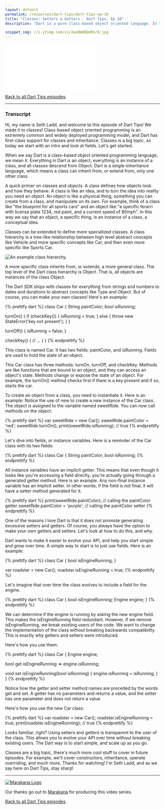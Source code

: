 ```yaml
---
layout: default
permalink: /resources/dart-tips/dart-tips-ep-10
title: "Classes: Setters & Getters - Dart Tips, Ep 10"
description: "Dart is a pure class-based object oriented language. In this first video covering classes in Dart, learn more about how getters and setters help you scale Dart code from simple fields to richer encapsulation."

snippet_img: //i.ytimg.com/vi/2woBWdBQ4Ro/0.jpg
---
```


<iframe class="dart-tips-video" src="//www.youtube.com/embed/2woBWdBQ4Ro"
frameborder="0" allowfullscreen></iframe>

[Back to all Dart Tips episodes](/dart-tips/).

<hr>

### Transcript

Hi, my name is Seth Ladd, and welcome to this episode of Dart Tips! We made it
to classes! Class-based object oriented programming is an extremely common and
widely deployed programming model, and Dart has first-class support for classes
and inheritance. Classes is a big topic, so today we start with an intro and
look at fields. Let's get started.

When we say Dart is a class-based object oriented programming language, we mean
it. Everything in Dart is an object, everything is an instance of a class, and
all classes descend from Object. Dart is a single-inheritance language, which
means a class can inherit from, or extend from, only one other class.

A quick primer on classes and objects. A class defines how objects look and how
they behave. A class is like an idea, and to turn the idea into reality you need
an object. An object is like a physical thing, something you can create from a
class, and manipulate on its own. For example, think of a class like "the
blueprint for all sports cars" and an object like "a specific ferarri with
license plate 1234, red paint, and a current speed of 80mph". In this way we say
that an object, a specific thing, is an instance of a class, a conceptual idea.

Classes can be extended to define more specialized classes. A class hierarchy is
a tree-like relationship between high level abstract concepts like Vehicle and
more specific concepts like Car, and then even more specific like Sports Car.

<img src="{% asset_path 'dart-tips/class-hierarchy.png' %}" alt="An example class hierarchy.">

A more specific class inherits from, or extends, a more general class. The top
level of the Dart class hierarchy is Object. That is, all objects are instances
of the class Object.

The Dart SDK ships with classes for everything from strings and numbers to dates
and durations to abstract concepts like Type and Object. But of course, you can
make your own classes! Here's an example:

{% prettify dart %}
class Car {
  String paintColor;
  bool isRunning;

  turnOn() {
    if (checkKey()) {
      isRunning = true;
    } else {
      throw new StateError('key not present');
    }
  }

  turnOff() {
    isRunning = false;
  }

  checkKey() {
    // …
  }
}
{% endprettify %}

This class is named Car. It has two fields: paintColor, and isRunning. Fields
are used to hold the state of an object.

This Car class has three methods: turnOn, turnOff, and checkKey. Methods are
like functions that are bound to an object, and they can access an object's
state. Methods change or expose the state of an object. For example, the
turnOn() method checks first if there is a key present and if so, starts the
car.

To create an object from a class, you need to instantiate it. Here is an
example: Notice the use of new to create a new instance of the Car class. The
object is assigned to the variable named sweetRide. You can now call methods on
the object:

{% prettify dart %}
var sweetRide = new Car();
sweetRide.paintColor = 'red';
sweetRide.turnOn();
print(sweetRide.isRunning); // true
{% endprettify %}

Let's dive into fields, or instance variables. Here is a reminder of the Car
class with its two fields:

{% prettify dart %}
class Car {
  String paintColor;
  bool isRunning;
{% endprettify %}

All instance variables have an implicit getter. This means that even though it
looks like you're accessing a field directly, you're actually going through a
generated getter method. Here is an example. Any non-final instance variable has
an implicit setter. In other words, if the field is not final, it will have a
setter method generated for it.

{% prettify dart %}
print(sweetRide.paintColor);  // calling the paintColor getter
sweetRide.paintColor = 'purple';  // calling the paintColor setter
{% endprettify %}

One of the reasons I love Dart is that it does not promote generating excessive
setters and getters. Of course, you always have the option to make your own
getters and setters. Let's look at how to do this, and why.

Dart wants to make it easier to evolve your API, and help you start simple and
grow over time. A simple way to start is to just use fields. Here is an example:

{% prettify dart %}
class Car {
  bool isEngineRunning;
}

var roadster = new Car();
roadster.isEngineRunning = true;
{% endprettify %}

Let's imagine that over time the class evolves to include a field for the engine.

{% prettify dart %}
class Car {
  bool isEngineRunning;
  Engine engine;
}
{% endprettify %}

We can determine if the engine is running by asking the new engine field. This
makes the isEngineRunning field redundant. However, if we remove
isEngineRunning, we break existing users of the code. We want to change the
implementation of the class without breaking backwards compatibility. This is
exactly why getters and setters were introduced.

Here's how you use them.

{% prettify dart %}
class Car {
  Engine engine;

  bool get isEngineRunning => engine.isRunning;

  void set isEngineRunning(bool isRunning) {
    engine.isRunning = isRunning;
  }
}
{% endprettify %}

Notice how the getter and setter method names are preceded by the words get and
set. A getter has no parameters and returns a value, and the setter has one
parameter and does not return a value.

Here's how you use the new Car class:

{% prettify dart %}
var roadster = new Car();
roadster.isEngineRunning = true;
print(roadster.isEngineRunning); // true
{% endprettify %}

Looks familiar, right? Using setters and getters is transparent to the user of
the class. This allows you to evolve your API over time without breaking
existing users. The Dart way is to start simple, and scale up as you go.

Classes are a big topic, there's much more cool stuff to cover in future
episodes. For example, we'll cover constructors, inheritance, operate
overriding, and much more. Thanks for watching! I'm Seth Ladd, and as we say
here on Dart Tips, stay sharp!

<hr>

<a href="http://marakana.com"><img src="{% asset_path 'dart-tips/marakana-logo.png' %}" alt="Marakana Logo"></a>

Our thanks go out to [Marakana](http://www.marakana.com) for producing this
video series.

[Back to all Dart Tips episodes](/dart-tips/).
